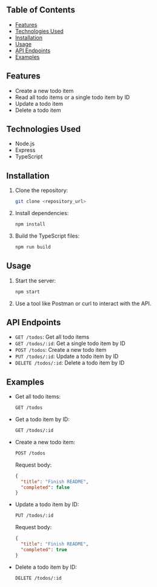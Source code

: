 ## Table of Contents

- [Features](#features)
- [Technologies Used](#technologies-used)
- [Installation](#installation)
- [Usage](#usage)
- [API Endpoints](#api-endpoints)
- [Examples](#examples)

## Features

- Create a new todo item
- Read all todo items or a single todo item by ID
- Update a todo item
- Delete a todo item

## Technologies Used

- Node.js
- Express
- TypeScript

## Installation

1. Clone the repository:

   ```bash
   git clone <repository_url>
   ```

2. Install dependencies:

   ```bash
   npm install
   ```

3. Build the TypeScript files:

   ```bash
   npm run build
   ```

## Usage

1. Start the server:

   ```bash
   npm start
   ```

2. Use a tool like Postman or curl to interact with the API.

## API Endpoints

- `GET /todos`: Get all todo items
- `GET /todos/:id`: Get a single todo item by ID
- `POST /todos`: Create a new todo item
- `PUT /todos/:id`: Update a todo item by ID
- `DELETE /todos/:id`: Delete a todo item by ID

## Examples

- Get all todo items:

  ```bash
  GET /todos
  ```

- Get a todo item by ID:

  ```bash
  GET /todos/:id
  ```

- Create a new todo item:

  ```bash
  POST /todos
  ```

  Request body:

  ```json
  {
    "title": "Finish README",
    "completed": false
  }
  ```

- Update a todo item by ID:

  ```bash
  PUT /todos/:id
  ```

  Request body:

  ```json
  {
    "title": "Finish README",
    "completed": true
  }
  ```

- Delete a todo item by ID:

  ```bash
  DELETE /todos/:id
  ```
